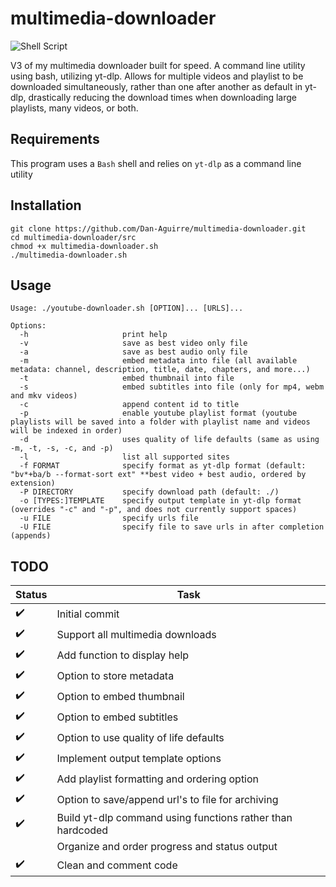 # multimedia-downloader
![Shell Script](https://img.shields.io/badge/shell_script-%23121011.svg?style=for-the-badge&logo=gnu-bash&logoColor=white)

V3 of my multimedia downloader built for speed. A command line utility using bash, utilizing yt-dlp. Allows for multiple videos and playlist to be downloaded simultaneously, rather than one after another as default in yt-dlp, drastically reducing the download times when downloading large playlists, many videos, or both.


## Requirements
This program uses a `Bash` shell and relies on `yt-dlp` as a command line utility


## Installation
```
git clone https://github.com/Dan-Aguirre/multimedia-downloader.git
cd multimedia-downloader/src
chmod +x multimedia-downloader.sh
./multimedia-downloader.sh
```


## Usage
```
Usage: ./youtube-downloader.sh [OPTION]... [URLS]...

Options:
  -h                     print help
  -v                     save as best video only file
  -a                     save as best audio only file
  -m                     embed metadata into file (all available metadata: channel, description, title, date, chapters, and more...)
  -t                     embed thumbnail into file
  -s                     embed subtitles into file (only for mp4, webm and mkv videos)
  -c                     append content id to title
  -p                     enable youtube playlist format (youtube playlists will be saved into a folder with playlist name and videos will be indexed in order)
  -d                     uses quality of life defaults (same as using -m, -t, -s, -c, and -p)
  -l                     list all supported sites
  -f FORMAT              specify format as yt-dlp format (default: "bv*+ba/b --format-sort ext" **best video + best audio, ordered by extension)
  -P DIRECTORY           specify download path (default: ./)
  -o [TYPES:]TEMPLATE    specify output template in yt-dlp format (overrides "-c" and "-p", and does not currently support spaces)
  -u FILE                specify urls file
  -U FILE                specify file to save urls in after completion (appends)
```


## TODO
|Status|Task|
|------|----|
|:heavy_check_mark:|Initial commit|
|:heavy_check_mark:|Support all multimedia downloads|
|:heavy_check_mark:|Add function to display help|
|:heavy_check_mark:|Option to store metadata|
|:heavy_check_mark:|Option to embed thumbnail|
|:heavy_check_mark:|Option to embed subtitles|
|:heavy_check_mark:|Option to use quality of life defaults|
|:heavy_check_mark:|Implement output template options|
|:heavy_check_mark:|Add playlist formatting and ordering option|
|:heavy_check_mark:|Option to save/append url's to file for archiving|
|:heavy_check_mark:|Build yt-dlp command using functions rather than hardcoded|
||Organize and order progress and status output|
|:heavy_check_mark:|Clean and comment code|
